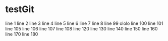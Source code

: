 # testGit
line 1
line 2
line 3
line 4
line 5
line 6
line 7
line 8
line 99 ololo
line 100
line 101
line 105
line 106
line 107
line 108
line 120
line 130
line 140
line 150
line 160
line 170
line 180